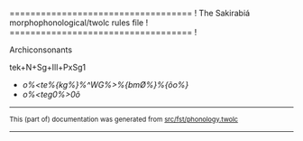 =================================== !
The Sakirabiá morphophonological/twolc rules file !
=================================== !

Archiconsonants

tek+N+Sg+Ill+PxSg1
* *o%<te%{kg%}%^WG%>%{bmØ%}%{õo%}*
* *o%<teg0%>0õ*

* * *

<small>This (part of) documentation was generated from [src/fst/phonology.twolc](https://github.com/giellalt/lang-skf/blob/main/src/fst/phonology.twolc)</small>

---

